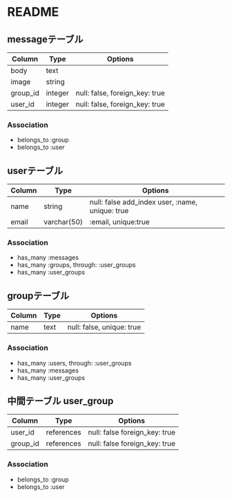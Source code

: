 # README

## messageテーブル

|Column|Type|Options|
|------|----|-------|
|body|text|
|image|string|
|group_id|integer|null: false, foreign_key: true|
|user_id|integer|null: false, foreign_key: true|
### Association
- belongs_to :group
- belongs_to :user

## userテーブル

|Column|Type|Options|
|------|----|-------|
|name|string|null: false  add_index user, :name, unique: true|
|email|varchar(50)|:email, unique:true|
### Association
- has_many :messages
- has_many :groups, through: :user_groups
- has_many :user_groups

## groupテーブル

|Column|Type|Options|
|------|----|-------|
|name|text|null: false, unique: true|
### Association
- has_many :users, through: :user_groups
- has_many :messages
- has_many :user_groups

## 中間テーブル user_group

|Column|Type|Options|
|------|----|-------|
|user_id|references|null: false  foreign_key: true|
|group_id|references|null: false  foreign_key: true|
### Association
- belongs_to :group
- belongs_to :user

